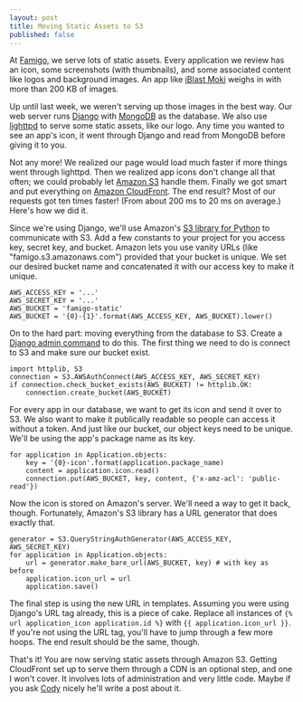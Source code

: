 ```yaml
---
layout: post
title: Moving Static Assets to S3
published: false
---
```


At [Famigo][1], we serve lots of static assets. Every application
we review has an icon, some screenshots (with thumbnails), and some
associated content like logos and background images. An app like
[iBlast Moki][2] weighs in with more than 200 KB of images.

Up until last week, we weren't serving up those images in the best
way. Our web server runs [Django][3] with [MongoDB][4] as the
database. We also use [lighttpd][5] to serve some static assets,
like our logo. Any time you wanted to see an app's icon, it went
through Django and read from MongoDB before giving it to you.

Not any more! We realized our page would load much faster if more
things went through lighttpd. Then we realized app icons don't
change all that often; we could probably let [Amazon S3][6] handle
them. Finally we got smart and put everything on [Amazon CloudFront][7].
The end result? Most of our requests got ten times faster! (From
about 200 ms to 20 ms on average.) Here's how we did it.

Since we're using Django, we'll use Amazon's [S3 library for
Python][8] to communicate with S3. Add a few constants to your
project for you access key, secret key, and bucket. Amazon lets you
use vanity URLs (like "famigo.s3.amazonaws.com") provided that your
bucket is unique. We set our desired bucket name and concatenated
it with our access key to make it unique.

    AWS_ACCESS_KEY = '...'
    AWS_SECRET_KEY = '...'
    AWS_BUCKET = 'famigo-static'
    AWS_BUCKET = '{0}-{1}'.format(AWS_ACCESS_KEY, AWS_BUCKET).lower()

On to the hard part: moving everything from the database to S3.
Create a [Django admin command][9] to do this. The first thing we
need to do is connect to S3 and make sure our bucket exist.

    import httplib, S3
    connection = S3.AWSAuthConnect(AWS_ACCESS_KEY, AWS_SECRET_KEY)
    if connection.check_bucket_exists(AWS_BUCKET) != httplib.OK:
        connection.create_bucket(AWS_BUCKET)

For every app in our database, we want to get its icon and send it
over to S3. We also want to make it publically readable so people
can access it without a token. And just like our bucket, our object
keys need to be unique. We'll be using the app's package name as
its key.

    for application in Application.objects:
        key = '{0}-icon'.format(application.package_name)
        content = application.icon.read()
        connection.put(AWS_BUCKET, key, content, {'x-amz-acl': 'public-read'})

Now the icon is stored on Amazon's server. We'll need a way to get
it back, though. Fortunately, Amazon's S3 library has a URL generator
that does exactly that.

    generator = S3.QueryStringAuthGenerator(AWS_ACCESS_KEY, AWS_SECRET_KEY)
    for application in Application.objects:
        url = generator.make_bare_url(AWS_BUCKET, key) # with key as before
        application.icon_url = url
        application.save()

The final step is using the new URL in templates. Assuming you were
using Django's URL tag already, this is a piece of cake. Replace
all instances of `{% url application_icon application.id %}` with
`{{ application.icon_url }}`. If you're not using the URL tag,
you'll have to jump through a few more hoops. The end result should
be the same, though.

That's it! You are now serving static assets through Amazon S3.
Getting CloudFront set up to serve them through a CDN is an optional
step, and one I won't cover. It involves lots of administration and
very little code. Maybe if you ask [Cody][10] nicely he'll write a
post about it.

[1]: http://www.famigo.com/
[2]: http://www.famigo.com/app/iblastmoki/
[3]: https://www.djangoproject.com/
[4]: http://www.mongodb.org/
[5]: http://www.lighttpd.net/
[6]: http://aws.amazon.com/s3/
[7]: http://aws.amazon.com/cloudfront/
[8]: http://aws.amazon.com/code/134
[9]: https://docs.djangoproject.com/en/dev/howto/custom-management-commands/
[10]: http://www.codypowell.com/
